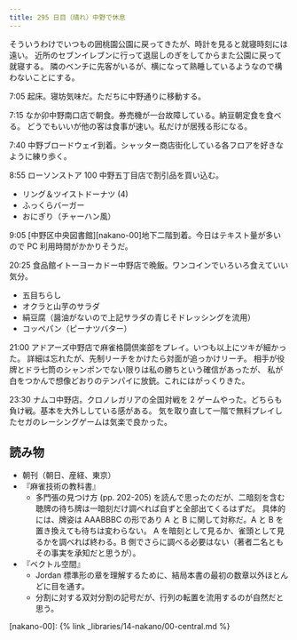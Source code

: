 ```yaml
---
title: 295 日目（晴れ）中野で休息
---
```


そういうわけでいつもの囲桃園公園に戻ってきたが、時計を見ると就寝時刻には遠い。
近所のセブンイレブンに行って退屈しのぎをしてからまた公園に戻って就寝する。
隣のベンチに先客がいるが、横になって熟睡しているようなので構わないことにする。

7:05 起床。寝坊気味だ。ただちに中野通りに移動する。

7:15 なか卯中野南口店で朝食。券売機が一台故障している。納豆朝定食を食べる。
どうでもいいが他の客は食事が速い。私だけが居残る形になる。

7:40 中野ブロードウェイ到着。シャッター商店街化している各フロアを好きなように練り歩く。

8:55 ローソンストア 100 中野五丁目店で割引品を買い込む。

* リング＆ツイストドーナツ (4)
* ふっくらバーガー
* おにぎり（チャーハン風）

9:05 [中野区中央図書館][nakano-00]地下二階到着。今日はテキスト量が多いので PC 利用時間がかかりそうだ。

20:25 食品館イトーヨーカドー中野店で晩飯。ワンコインでいろいろ食えていい気分。

* 五目ちらし
* オクラと山芋のサラダ
* 絹豆腐（醤油がないので上記サラダの青じそドレッシングを流用）
* コッペパン（ピーナツバター）

21:00 アドアーズ中野店で麻雀格闘倶楽部をプレイ。いつも以上にツキが細かった。
詳細は忘れたが、先制リーチをかけたら対面が追っかけリーチ。
相手が役牌とドラ七筒のシャンポンでない限りは私の勝ちという確信があったが、
私が白をつかんで想像どおりのテンパイに放銃。これにはがっくりきた。

23:30 ナムコ中野店。クロノレガリアの全国対戦を 2 ゲームやった。どちらも負け戦。基本を大外ししている感がある。
気を取り直して一階で無料プレイしたセガのレーシングゲームは気楽で良かった。

## 読み物

* 朝刊（朝日、産経、東京）
* 『麻雀技術の教科書』
  * 多門張の見つけ方 (pp. 202-205) を読んで思ったのだが、二暗刻を含む聴牌の待ち牌は一暗刻だけ調べれば自ずと全部出てくるはずだ。
    具体的には、牌姿は AAABBBC の形であり A と B に関して対称だ。A と B を置き換えても待ちは変わらない。
    A を暗刻として見るか、雀頭として見るかを調べれば終わる。B 側でさらに調べる必要はない（著者二名ともその事実を承知だと思うが）。
* 『ベクトル空間』
  * Jordan 標準形の章を理解するために、結局本書の最初の数章以外ほとんどに目を通す。
  * 分割に対する双対分割の記号だが、行列の転置を流用するのが自然だと思う。

[nakano-00]: {% link _libraries/14-nakano/00-central.md %}

